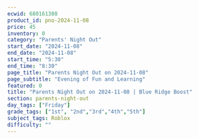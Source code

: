 ```yaml
---
ecwid: 680161308
product_id: pno-2024-11-08
price: 45
inventory: 0
category: "Parents' Night Out"
start_date: "2024-11-08"
end_date: "2024-11-08"
start_time: "5:30"
end_time: "8:30"
page_title: "Parents Night Out on 2024-11-08"
page_subtitle: "Evening of Fun and Learning"
featured: 0
title: "Parents Night Out on 2024-11-08 | Blue Ridge Boost"
section: parents-night-out
day_tags: ["Friday"]
grade_tags: ["1st", "2nd","3rd","4th","5th"]
subject_tags: Roblox
difficulty: ""
---
```


